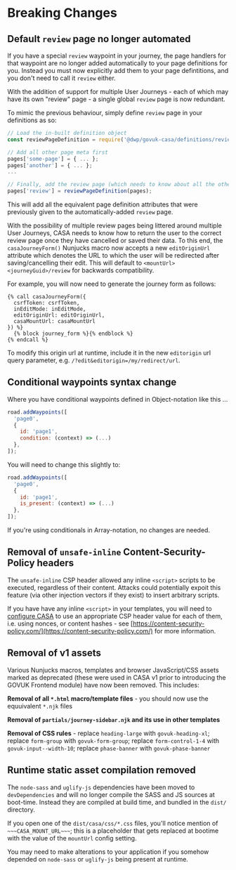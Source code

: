 # Breaking Changes

## Default `review` page no longer automated

If you have a special `review` waypoint in your journey, the page handlers for that waypoint are no longer added automatically to your page definitions for you. Instead you must now explicitly add them to your page defintitions, and you don't need to call it `review` either.

With the addition of support for multiple User Journeys - each of which may have its own "review" page - a single global `review` page is now redundant.

To mimic the previous behaviour, simply define `review` page in your definitions as so:

```javascript
// Load the in-built definition object
const reviewPageDefinition = require('@dwp/govuk-casa/definitions/review-page');

// Add all other page meta first
pages['some-page'] = { ... };
pages['another'] = { ... };
...

// Finally, add the review page (which needs to know about all the other pages)
pages['review'] = reviewPageDefinition(pages);
```

This will add all the equivalent page definition attributes that were previously given to the automatically-added `review` page.

With the possibility of multiple review pages being littered around multiple User Journeys, CASA needs to know how to return the user to the correct review page once they have cancelled or saved their data. To this end, the `casaJourneyForm()` Nunjucks macro now accepts a new `editOriginUrl` attribute which denotes the URL to which the user will be redirected after saving/cancelling their edit. This will default to `<mountUrl><journeyGuid>/review` for backwards compatibility.

For example, you will now need to generate the journey form as follows:

```jinja
{% call casaJourneyForm({
  csrfToken: csrfToken,
  inEditMode: inEditMode,
  editOriginUrl: editOriginUrl,
  casaMountUrl: casaMountUrl
}) %}
  {% block journey_form %}{% endblock %}
{% endcall %}
```

To modify this origin url at runtime, include it in the new `editorigin` url query parameter, e.g. `/?edit&editorigin=/my/redirect/url`.


## Conditional waypoints syntax change

Where you have conditional waypoints defined in Object-notation like this ...

```javascript
road.addWaypoints([
  'page0',
  {
    id: 'page1',
    condition: (context) => (...)
  },
]);
```

You will need to change this slightly to:

```javascript
road.addWaypoints([
  'page0',
  {
    id: 'page1',
    is_present: (context) => (...)
  },
]);
```

If you're using conditionals in Array-notation, no changes are needed.

## Removal of `unsafe-inline` Content-Security-Policy headers

The `unsafe-inline` CSP header allowed any inline `<script>` scripts to be executed, regardless of their content. Attacks could potentially expoit this feature (via other injection vectors if they exist) to insert arbitrary scripts.

If you have have any inline `<script>` in your templates, you will need to [configure CASA](api/bootstrap.md) to use an appropriate CSP header value for each of them, i.e. using nonces, or content hashes - see [https://content-security-policy.com/](https://content-security-policy.com/) for more information.

## Removal of v1 assets

Various Nunjucks macros, templates and browser JavaScript/CSS assets marked as deprecated (these were used in CASA v1 prior to introducing the GOVUK Frontend module) have now been removed. This includes:

**Removal of all `*.html` macro/template files** - you should now use the equuivalent `*.njk` files

**Removal of `partials/journey-sidebar.njk` and its use in other templates**

**Removal of CSS rules** - replace `heading-large` with `govuk-heading-xl`; replace `form-group` with `govuk-form-group`; replace `form-control-1-4` with `govuk-input--width-10`; replace `phase-banner` with `govuk-phase-banner`

## Runtime static asset compilation removed

The `node-sass` and `uglify-js` dependencies have been moved to `devDependencies` and will no longer compile the SASS and JS sources at boot-time. Instead they are compiled at build time, and bundled in the `dist/` directory.

If you open one of the `dist/casa/css/*.css` files, you'll notice mention of `~~~CASA_MOUNT_URL~~~`; this is a placeholder that gets replaced at bootime with the value of the `mountUrl` config setting.

You may need to make alterations to your application if you somehow depended on `node-sass` or `uglify-js` being present at runtime.
